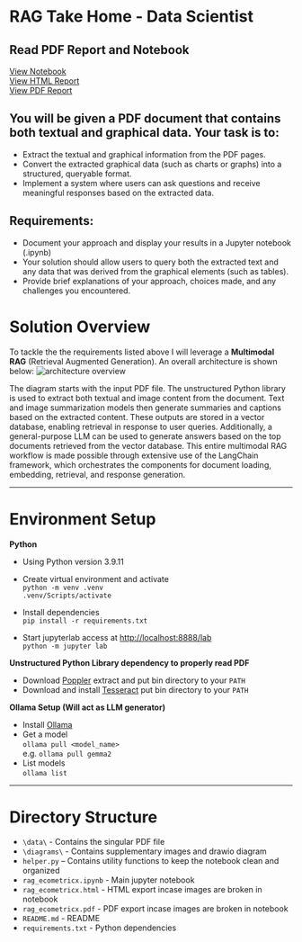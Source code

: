 # RAG Take Home - Data Scientist

## Read PDF Report and Notebook
[View Notebook](/rag_econo.ipynb) \
[View HTML Report](/rag_econo.html) \
[View PDF Report](/rag_econo.pdf)

## You will be given a PDF document that contains both textual and graphical data. Your task is to:

* Extract the textual and graphical information from the PDF pages.
* Convert the extracted graphical data (such as charts or graphs) into a structured, queryable format.
* Implement a system where users can ask questions and receive meaningful responses based on the extracted data.


## Requirements:
* Document your approach and display your results in a Jupyter notebook (.ipynb)
* Your solution should allow users to query both the extracted text and any data that was derived from the graphical elements (such as tables).
* Provide brief explanations of your approach, choices made, and any challenges you encountered.

# Solution Overview

To tackle the the requirements listed above I will leverage a **Multimodal RAG** (Retrieval Augmented Generation). An overall architecture is shown below:
![architecture overview](diagrams/architecture%20overview.png)

The diagram starts with the input PDF file. The unstructured Python library is used to extract both textual and image content from the document. Text and image summarization models then generate summaries and captions based on the extracted content. These outputs are stored in a vector database, enabling retrieval in response to user queries. Additionally, a general-purpose LLM can be used to generate answers based on the top documents retrieved from the vector database. This entire multimodal RAG workflow is made possible through extensive use of the LangChain framework, which orchestrates the components for document loading, embedding, retrieval, and response generation.

---

# Environment Setup
**Python**

- Using Python version 3.9.11
- Create virtual environment and activate \
`python -m venv .venv` \
`.venv/Scripts/activate`

- Install dependencies \
`pip install -r requirements.txt`

- Start jupyterlab access at [http://localhost:8888/lab](http://localhost:8888/lab) \
`python -m jupyter lab`

**Unstructured Python Library dependency to properly read PDF**

- Download [Poppler](https://github.com/oschwartz10612/poppler-windows/releases) extract and put bin directory to your `PATH`
- Download and install [Tesseract](https://github.com/UB-Mannheim/tesseract/wiki) put bin directory to your `PATH`

**Ollama Setup (Will act as LLM generator)**

- Install [Ollama](https://ollama.com/download)
- Get a model \
`ollama pull <model_name>` \
e.g. `ollama pull gemma2`
- List models \
`ollama list`

---

# Directory Structure

- `\data\` - Contains the singular PDF file
- `\diagrams\` - Contains supplementary images and drawio diagram
- `helper.py` – Contains utility functions to keep the notebook clean and organized
- `rag_ecometricx.ipynb` - Main jupyter notebook
- `rag_ecometricx.html` - HTML export incase images are broken in notebook
- `rag_ecometricx.pdf` - PDF export incase images are broken in notebook
- `README.md` - README
- `requirements.txt` - Python dependencies

